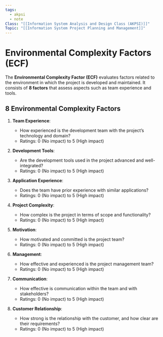 ```yaml
---
tags:
  - akpsi
  - note
Class: "[[Information System Analysis and Design Class (AKPSI)]]"
Topic: "[[Information System Project Planning and Management]]"
---
```


# Environmental Complexity Factors (ECF)

The **Environmental Complexity Factor (ECF)** evaluates factors related to the environment in which the project is developed and maintained. It consists of **8 factors** that assess aspects such as team experience and tools.

## 8 Environmental Complexity Factors

1. **Team Experience**:
    
    - How experienced is the development team with the project’s technology and domain?
    - Ratings: 0 (No impact) to 5 (High impact)
2. **Development Tools**:
    
    - Are the development tools used in the project advanced and well-integrated?
    - Ratings: 0 (No impact) to 5 (High impact)
3. **Application Experience**:
    
    - Does the team have prior experience with similar applications?
    - Ratings: 0 (No impact) to 5 (High impact)
4. **Project Complexity**:
    
    - How complex is the project in terms of scope and functionality?
    - Ratings: 0 (No impact) to 5 (High impact)
5. **Motivation**:
    
    - How motivated and committed is the project team?
    - Ratings: 0 (No impact) to 5 (High impact)
6. **Management**:
    
    - How effective and experienced is the project management team?
    - Ratings: 0 (No impact) to 5 (High impact)
7. **Communication**:
    
    - How effective is communication within the team and with stakeholders?
    - Ratings: 0 (No impact) to 5 (High impact)
8. **Customer Relationship**:
    
    - How strong is the relationship with the customer, and how clear are their requirements?
    - Ratings: 0 (No impact) to 5 (High impact)